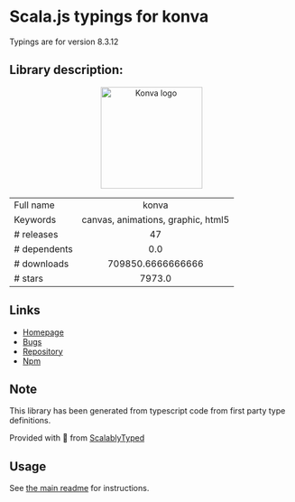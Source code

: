 
# Scala.js typings for konva

Typings are for version 8.3.12

## Library description:
<p align="center">   <img src="https://konvajs.org/android-chrome-192x192.png" alt="Konva logo" height="180" /> </p>

|                    |                 |
| ------------------ | :-------------: |
| Full name          | konva |
| Keywords           | canvas, animations, graphic, html5 |
| # releases         | 47 |
| # dependents       | 0.0 |
| # downloads        | 709850.6666666666 |
| # stars            | 7973.0 |

## Links
- [Homepage](http://konvajs.org/)
- [Bugs](https://github.com/konvajs/konva/issues)
- [Repository](https://github.com/konvajs/konva)
- [Npm](https://www.npmjs.com/package/konva)
    


## Note
This library has been generated from typescript code from first party type definitions.

Provided with :purple_heart: from [ScalablyTyped](https://github.com/oyvindberg/ScalablyTyped)

## Usage
See [the main readme](../../readme.md) for instructions.


